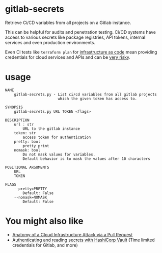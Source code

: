 # gitlab-secrets

Retrieve Ci/CD variables from all projects on a Gitlab instance.

This can be helpful for audits and penetration testing. Ci/CD systems have access to various secrets like package registries, API tokens, internal services and even production environments.

Even CI tests like `terraform plan` for [infrastructure as code](https://docs.gitlab.com/ee/user/infrastructure/iac/) mean providing credentials for cloud services and APIs and can be [very risky](https://alex.kaskaso.li/post/terraform-plan-rce).

# usage

```
NAME
    gitlab-secrets.py - List ci/cd variables from all gitlab projects
                        which the given token has access to.

SYNOPSIS
    gitlab-secrets.py URL TOKEN <flags>

DESCRIPTION
    url : str
        URL to the gitlab instance
    token: str
        access token for authentication
    pretty: bool
        pretty print
    nomask: bool
        Do not mask values for variables.
        Default behavior is to mask the values after 10 characters

POSITIONAL ARGUMENTS
    URL
    TOKEN

FLAGS
    --pretty=PRETTY
        Default: False
    --nomask=NOMASK
        Default: False
```

# You might also like

- [Anatomy of a Cloud Infrastructure Attack via a Pull Request](https://goteleport.com/blog/hack-via-pull-request/)
- [Authenticating and reading secrets with HashiCorp Vault](https://docs.gitlab.com/ee/ci/examples/authenticating-with-hashicorp-vault/) (Time limited credentials for Gitlab, and more)
